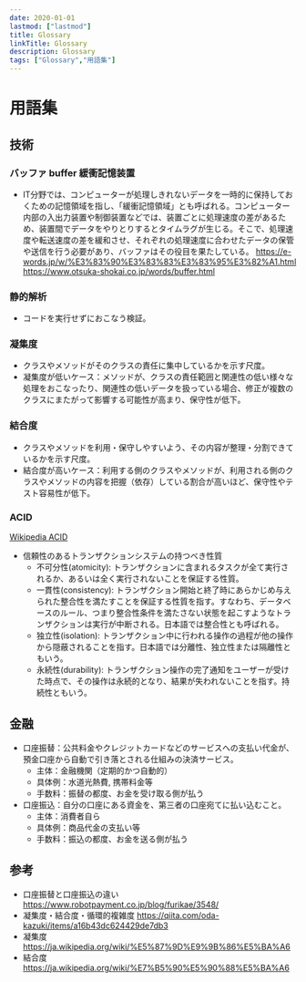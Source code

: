 ```yaml
---
date: 2020-01-01
lastmod: ["lastmod"]
title: Glossary
linkTitle: Glossary
description: Glossary
tags: ["Glossary","用語集"]
---
```


# 用語集

## 技術

### バッファ buffer 緩衝記憶装置
* IT分野では、コンピューターが処理しきれないデータを一時的に保持しておくための記憶領域を指し、「緩衝記憶領域」とも呼ばれる。コンピューター内部の入出力装置や制御装置などでは、装置ごとに処理速度の差があるため、装置間でデータをやりとりするとタイムラグが生じる。そこで、処理速度や転送速度の差を緩和させ、それぞれの処理速度に合わせたデータの保管や送信を行う必要があり、バッファはその役目を果たしている。
https://e-words.jp/w/%E3%83%90%E3%83%83%E3%83%95%E3%82%A1.html
https://www.otsuka-shokai.co.jp/words/buffer.html

### 静的解析
* コードを実行せずにおこなう検証。

### 凝集度
* クラスやメソッドがそのクラスの責任に集中しているかを示す尺度。
* 凝集度が低いケース：メソッドが、クラスの責任範囲と関連性の低い様々な処理をおこなったり、関連性の低いデータを扱っている場合、修正が複数のクラスにまたがって影響する可能性が高まり、保守性が低下。

### 結合度
* クラスやメソッドを利用・保守しやすいよう、その内容が整理・分割できているかを示す尺度。
* 結合度が高いケース：利用する側のクラスやメソッドが、利用される側のクラスやメソッドの内容を把握（依存）している割合が高いほど、保守性やテスト容易性が低下。

### ACID
[Wikipedia ACID](https://ja.wikipedia.org/wiki/ACID_(%E3%82%B3%E3%83%B3%E3%83%94%E3%83%A5%E3%83%BC%E3%82%BF%E7%A7%91%E5%AD%A6))
* 信頼性のあるトランザクションシステムの持つべき性質
  * 不可分性(atomicity): トランザクションに含まれるタスクが全て実行されるか、あるいは全く実行されないことを保証する性質。
  * 一貫性(consistency): トランザクション開始と終了時にあらかじめ与えられた整合性を満たすことを保証する性質を指す。すなわち、データベースのルール、つまり整合性条件を満たさない状態を起こすようなトランザクションは実行が中断される。日本語では整合性とも呼ばれる。
  * 独立性(isolation): トランザクション中に行われる操作の過程が他の操作から隠蔽されることを指す。日本語では分離性、独立性または隔離性ともいう。
  * 永続性(durability): トランザクション操作の完了通知をユーザーが受けた時点で、その操作は永続的となり、結果が失われないことを指す。持続性ともいう。

## 金融

* 口座振替：公共料金やクレジットカードなどのサービスへの支払い代金が、預金口座から自動で引き落とされる仕組みの決済サービス。
  * 主体：金融機関（定期的かつ自動的）
  * 具体例：水道光熱費, 携帯料金等
  * 手数料：振替の都度、お金を受け取る側が払う
* 口座振込：自分の口座にある資金を、第三者の口座宛てに払い込むこと。
  * 主体：消費者自ら
  * 具体例：商品代金の支払い等
  * 手数料：振込の都度、お金を送る側が払う

## 参考
* 口座振替と口座振込の違い https://www.robotpayment.co.jp/blog/furikae/3548/
* 凝集度・結合度・循環的複雑度 https://qiita.com/oda-kazuki/items/a16b43dc624429de7db3
* 凝集度 https://ja.wikipedia.org/wiki/%E5%87%9D%E9%9B%86%E5%BA%A6
* 結合度 https://ja.wikipedia.org/wiki/%E7%B5%90%E5%90%88%E5%BA%A6
